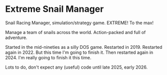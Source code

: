 # Extreme Snail Manager
Snail Racing Manager, simulation/strategy game. EXTREME! To the max!

Manage a team of snails across the world. Action-packed and full of adventure.

Started in the mid-nineties as a silly DOS game. Restarted in 2019. Restarted again in 2022. But this time I'm going to finish it. Then restarted again in 2024. I'm really going to finish it this time. 

Lots to do, don't expect any (useful) code until late 2025, early 2026.
